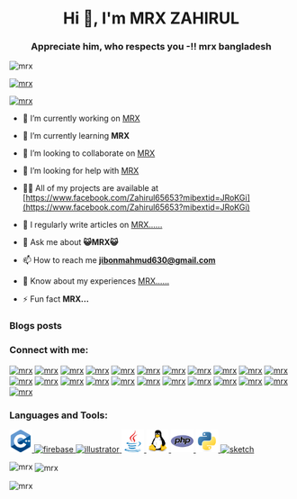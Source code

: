 <h1 align="center">Hi 👋, I'm MRX ZAHIRUL</h1>
<h3 align="center">Appreciate him, who respects you -!! mrx bangladesh</h3>

<p align="left"> <img src="https://komarev.com/ghpvc/?username=mrx&label=Profile%20views&color=0e75b6&style=flat" alt="mrx" /> </p>

<p align="left"> <a href="https://github.com/ryo-ma/github-profile-trophy"><img src="https://github-profile-trophy.vercel.app/?username=mrx" alt="mrx" /></a> </p>

<p align="left"> <a href="https://twitter.com/mrx" target="blank"><img src="https://img.shields.io/twitter/follow/mrx?logo=twitter&style=for-the-badge" alt="mrx" /></a> </p>

- 🔭 I’m currently working on [MRX](.......)

- 🌱 I’m currently learning **MRX**

- 👯 I’m looking to collaborate on [MRX](........)

- 🤝 I’m looking for help with [MRX](........)

- 👨‍💻 All of my projects are available at [https://www.facebook.com/Zahirul65653?mibextid=JRoKGi](https://www.facebook.com/Zahirul65653?mibextid=JRoKGi)

- 📝 I regularly write articles on [MRX......](MRX......)

- 💬 Ask me about **😺MRX😺**

- 📫 How to reach me **jibonmahmud630@gmail.com**

- 📄 Know about my experiences [MRX......](MRX......)

- ⚡ Fun fact **MRX...**

### Blogs posts
<!-- BLOG-POST-LIST:START -->
<!-- BLOG-POST-LIST:END -->

<h3 align="left">Connect with me:</h3>
<p align="left">
<a href="https://codepen.io/mrx" target="blank"><img align="center" src="https://raw.githubusercontent.com/rahuldkjain/github-profile-readme-generator/master/src/images/icons/Social/codepen.svg" alt="mrx" height="30" width="40" /></a>
<a href="https://dev.to/mrx" target="blank"><img align="center" src="https://raw.githubusercontent.com/rahuldkjain/github-profile-readme-generator/master/src/images/icons/Social/devto.svg" alt="mrx" height="30" width="40" /></a>
<a href="https://twitter.com/mrx" target="blank"><img align="center" src="https://raw.githubusercontent.com/rahuldkjain/github-profile-readme-generator/master/src/images/icons/Social/twitter.svg" alt="mrx" height="30" width="40" /></a>
<a href="https://linkedin.com/in/mrx" target="blank"><img align="center" src="https://raw.githubusercontent.com/rahuldkjain/github-profile-readme-generator/master/src/images/icons/Social/linked-in-alt.svg" alt="mrx" height="30" width="40" /></a>
<a href="https://stackoverflow.com/users/mrx" target="blank"><img align="center" src="https://raw.githubusercontent.com/rahuldkjain/github-profile-readme-generator/master/src/images/icons/Social/stack-overflow.svg" alt="mrx" height="30" width="40" /></a>
<a href="https://codesandbox.com/mrx" target="blank"><img align="center" src="https://raw.githubusercontent.com/rahuldkjain/github-profile-readme-generator/master/src/images/icons/Social/codesandbox.svg" alt="mrx" height="30" width="40" /></a>
<a href="https://kaggle.com/mrx" target="blank"><img align="center" src="https://raw.githubusercontent.com/rahuldkjain/github-profile-readme-generator/master/src/images/icons/Social/kaggle.svg" alt="mrx" height="30" width="40" /></a>
<a href="https://fb.com/mrx" target="blank"><img align="center" src="https://raw.githubusercontent.com/rahuldkjain/github-profile-readme-generator/master/src/images/icons/Social/facebook.svg" alt="mrx" height="30" width="40" /></a>
<a href="https://instagram.com/mrx" target="blank"><img align="center" src="https://raw.githubusercontent.com/rahuldkjain/github-profile-readme-generator/master/src/images/icons/Social/instagram.svg" alt="mrx" height="30" width="40" /></a>
<a href="https://dribbble.com/mrx" target="blank"><img align="center" src="https://raw.githubusercontent.com/rahuldkjain/github-profile-readme-generator/master/src/images/icons/Social/dribbble.svg" alt="mrx" height="30" width="40" /></a>
<a href="https://www.behance.net/mrx" target="blank"><img align="center" src="https://raw.githubusercontent.com/rahuldkjain/github-profile-readme-generator/master/src/images/icons/Social/behance.svg" alt="mrx" height="30" width="40" /></a>
<a href="https://hashnode.com/mrx" target="blank"><img align="center" src="https://raw.githubusercontent.com/rahuldkjain/github-profile-readme-generator/master/src/images/icons/Social/hashnode.svg" alt="mrx" height="30" width="40" /></a>
<a href="https://medium.com/mrx" target="blank"><img align="center" src="https://raw.githubusercontent.com/rahuldkjain/github-profile-readme-generator/master/src/images/icons/Social/medium.svg" alt="mrx" height="30" width="40" /></a>
<a href="https://www.youtube.com/c/mrx" target="blank"><img align="center" src="https://raw.githubusercontent.com/rahuldkjain/github-profile-readme-generator/master/src/images/icons/Social/youtube.svg" alt="mrx" height="30" width="40" /></a>
<a href="https://www.codechef.com/users/mrx" target="blank"><img align="center" src="https://cdn.jsdelivr.net/npm/simple-icons@3.1.0/icons/codechef.svg" alt="mrx" height="30" width="40" /></a>
<a href="https://www.hackerrank.com/mrx" target="blank"><img align="center" src="https://raw.githubusercontent.com/rahuldkjain/github-profile-readme-generator/master/src/images/icons/Social/hackerrank.svg" alt="mrx" height="30" width="40" /></a>
<a href="https://codeforces.com/profile/mrx" target="blank"><img align="center" src="https://raw.githubusercontent.com/rahuldkjain/github-profile-readme-generator/master/src/images/icons/Social/codeforces.svg" alt="mrx" height="30" width="40" /></a>
<a href="https://www.leetcode.com/mrx" target="blank"><img align="center" src="https://raw.githubusercontent.com/rahuldkjain/github-profile-readme-generator/master/src/images/icons/Social/leet-code.svg" alt="mrx" height="30" width="40" /></a>
<a href="https://www.hackerearth.com/mrx" target="blank"><img align="center" src="https://raw.githubusercontent.com/rahuldkjain/github-profile-readme-generator/master/src/images/icons/Social/hackerearth.svg" alt="mrx" height="30" width="40" /></a>
<a href="https://auth.geeksforgeeks.org/user/mrx" target="blank"><img align="center" src="https://raw.githubusercontent.com/rahuldkjain/github-profile-readme-generator/master/src/images/icons/Social/geeks-for-geeks.svg" alt="mrx" height="30" width="40" /></a>
<a href="https://www.topcoder.com/members/mrx" target="blank"><img align="center" src="https://raw.githubusercontent.com/rahuldkjain/github-profile-readme-generator/master/src/images/icons/Social/topcoder.svg" alt="mrx" height="30" width="40" /></a>
<a href="https://discord.gg/mrx" target="blank"><img align="center" src="https://raw.githubusercontent.com/rahuldkjain/github-profile-readme-generator/master/src/images/icons/Social/discord.svg" alt="mrx" height="30" width="40" /></a>
<a href="/mrx" target="blank"><img align="center" src="https://raw.githubusercontent.com/rahuldkjain/github-profile-readme-generator/master/src/images/icons/Social/rss.svg" alt="mrx" height="30" width="40" /></a>
</p>

<h3 align="left">Languages and Tools:</h3>
<p align="left"> <a href="https://www.w3schools.com/cpp/" target="_blank" rel="noreferrer"> <img src="https://raw.githubusercontent.com/devicons/devicon/master/icons/cplusplus/cplusplus-original.svg" alt="cplusplus" width="40" height="40"/> </a> <a href="https://firebase.google.com/" target="_blank" rel="noreferrer"> <img src="https://www.vectorlogo.zone/logos/firebase/firebase-icon.svg" alt="firebase" width="40" height="40"/> </a> <a href="https://www.adobe.com/in/products/illustrator.html" target="_blank" rel="noreferrer"> <img src="https://www.vectorlogo.zone/logos/adobe_illustrator/adobe_illustrator-icon.svg" alt="illustrator" width="40" height="40"/> </a> <a href="https://www.java.com" target="_blank" rel="noreferrer"> <img src="https://raw.githubusercontent.com/devicons/devicon/master/icons/java/java-original.svg" alt="java" width="40" height="40"/> </a> <a href="https://www.linux.org/" target="_blank" rel="noreferrer"> <img src="https://raw.githubusercontent.com/devicons/devicon/master/icons/linux/linux-original.svg" alt="linux" width="40" height="40"/> </a> <a href="https://www.php.net" target="_blank" rel="noreferrer"> <img src="https://raw.githubusercontent.com/devicons/devicon/master/icons/php/php-original.svg" alt="php" width="40" height="40"/> </a> <a href="https://www.python.org" target="_blank" rel="noreferrer"> <img src="https://raw.githubusercontent.com/devicons/devicon/master/icons/python/python-original.svg" alt="python" width="40" height="40"/> </a> <a href="https://www.sketch.com/" target="_blank" rel="noreferrer"> <img src="https://www.vectorlogo.zone/logos/sketchapp/sketchapp-icon.svg" alt="sketch" width="40" height="40"/> </a> </p>

<p><img align="left" src="https://github-readme-stats.vercel.app/api/top-langs?username=mrx&show_icons=true&locale=en&layout=compact" alt="mrx" /></p>

<p>&nbsp;<img align="center" src="https://github-readme-stats.vercel.app/api?username=mrx&show_icons=true&locale=en" alt="mrx" /></p>

<p><img align="center" src="https://github-readme-streak-stats.herokuapp.com/?user=mrx&" alt="mrx" /></p>
